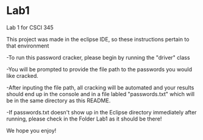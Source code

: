 # Lab1
Lab 1 for CSCI 345

This project was made in the eclipse IDE, so these instructions pertain to that environment

-To run this password cracker, please begin by running the "driver" class

-You will be prompted to provide the file path to the passwords you would like cracked.

-After inputing the file path, all cracking will be automated and your results should end up in the console and in a file labled "passwords.txt" which will be in the same directory as this README.

-If passwords.txt doesn't show up in the Eclipse directory immediately after running, please check in the Folder Lab1 as it should be there!

We hope you enjoy!
